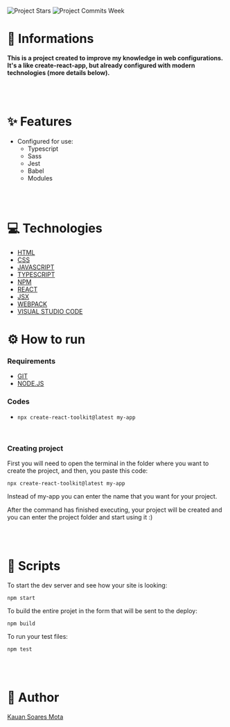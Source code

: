 ![Project Stars](https://img.shields.io/github/stars/4kauanmota/create-react-toolkit?color=1e90ff) ![Project Commits Week](https://img.shields.io/github/commit-activity/w/4kauanmota/create-react-toolkit?color=1e90ff)

# 📄 **Informations**

**This is a project created to improve my knowledge in web configurations. It's a like create-react-app, but already configured with modern technologies (more details below).**

<br><br>

# ✨ **Features**

- Configured for use:
  - Typescript
  - Sass
  - Jest
  - Babel
  - Modules

<br><br>

# 💻 **Technologies**

- [HTML](https://developer.mozilla.org/pt-BR/docs/Web/HTML)
- [CSS](https://developer.mozilla.org/pt-BR/docs/Web/CSS)
- [JAVASCRIPT](https://developer.mozilla.org/pt-BR/docs/Web/JavaScript)
- [TYPESCRIPT](https://www.typescriptlang.org/)
- [NPM](https://www.npmjs.com/)
- [REACT](https://react.dev/)
- [JSX](https://pt-br.legacy.reactjs.org/docs/introducing-jsx.html)
- [WEBPACK](https://webpack.js.org/)
- [VISUAL STUDIO CODE](https://code.visualstudio.com/)

# ⚙️ **How to run**

### Requirements

- [GIT](https://git-scm.com/)
- [NODE.JS](https://nodejs.org/en)

### Codes

- `npx create-react-toolkit@latest my-app`

<br>

### Creating project

First you will need to open the terminal in the folder where you want to create the project, and then, you paste this code:

```
npx create-react-toolkit@latest my-app
```

Instead of my-app you can enter the name that you want for your project.

After the command has finished executing, your project will be created and you can enter the project folder and start using it :)

<br><br>

# 📱 **Scripts**

To start the dev server and see how your site is looking:

```
npm start
```

To build the entire projet in the form that will be sent to the deploy:

```
npm build
```

To run your test files:

```
npm test
```

<br><br>

# 📝 **Author**

[Kauan Soares Mota](https://github.com/4kauanmota)
